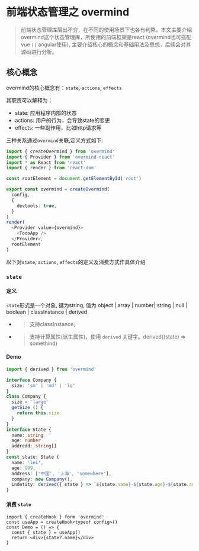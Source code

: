 # 前端状态管理之 overmind

> 前端状态管理库层出不穷，在不同的使用场景下也各有利弊，本文主要介绍 overmind这个状态管理库，所使用的前端框架是react (overmind也可搭配vue `||` angular使用), 主要介绍核心的概念和基础用法及思想，后续会对其源码进行分析。

## 核心概念

overmind的核心概念有：`state`,  `actions`, `effects`

其职责可以解释为：

- state: 应用程序内部的状态
- actions: 用户的行为，会导致state的变更
- effects: 一些副作用，比如http请求等

三种关系通过`overmind`关联,定义方式如下:

```ts
import { createOvermind } from 'overmind'
import { Provider } from 'overmind-react'
import * as React from 'react'
import { render } from 'react-dom'

const rootElement = document.getElementById('root')

export const overmind = createOvermind(
  config,
  {
    devtools: true,
  }
)
render(
  <Provider value={overmind}>
    <TodoApp />
  </Provider>,
  rootElement
)

```


以下对`state`,  `actions`, `effects`的定义及消费方式作具体介绍

### `state`

#### 定义
`state`形式是一个对象, 键为string, 值为 object | array | number| string | null | boolean | classInstance | derived
- > 支持classInstance,
- > 支持计算属性(派生属性)，使用 `derived` 关键字。derived((state) => somethind)
#### Demo
```ts
import { derived } from 'overmind'

interface Company {
  size: 'sm' | 'md' | 'lg'
}
class Company {
  size = 'large'
  getSize () {
    return this.size
  }
}
interface State {
  name: string
  age: number
  addredd: string[]
}
const state: State {
  name: 'lei',
  age: 999,
  address: ['中国', '上海', 'somewhere'],
  company: new Company(),
  indetity: derived({ state } => `${state.name}-${state.age}-${state.address}`)
}
```
#### 消费 `state`
```tsx
import { createHook } form 'overmind'
const useApp = createHook<typeof config>()
const Demo = () => {
  const { state } = useApp()
  return <div>{state?.name}</div>
}

```
